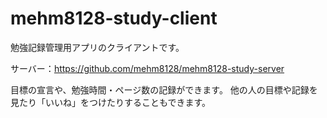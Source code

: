 # mehm8128-study-client

勉強記録管理用アプリのクライアントです。

サーバー：https://github.com/mehm8128/mehm8128-study-server

目標の宣言や、勉強時間・ページ数の記録ができます。
他の人の目標や記録を見たり「いいね」をつけたりすることもできます。
